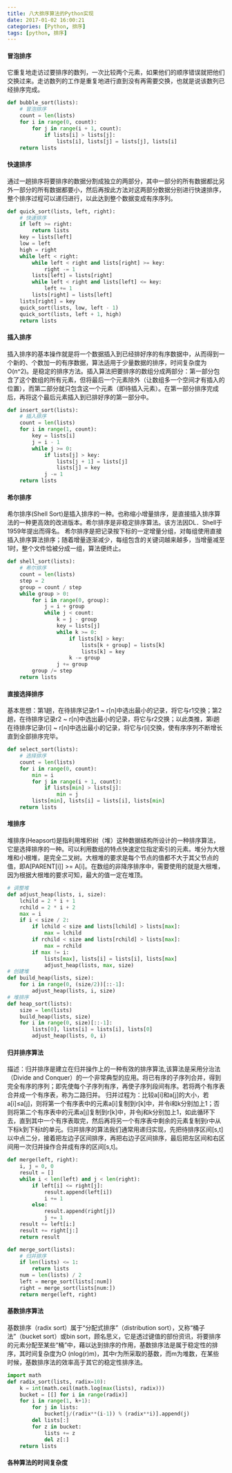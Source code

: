 ```yaml
---
title: 八大排序算法的Python实现
date: 2017-01-02 16:00:21
categories: [Python, 排序]
tags: [python, 排序]
---
```


#### 冒泡排序
它重复地走访过要排序的数列，一次比较两个元素，如果他们的顺序错误就把他们交换过来。走访数列的工作是重复地进行直到没有再需要交换，也就是说该数列已经排序完成。
```python
def bubble_sort(lists):
    # 冒泡排序
    count = len(lists)
    for i in range(0, count):
        for j in range(i + 1, count):
            if lists[i] > lists[j]:
                lists[i], lists[j] = lists[j], lists[i]
    return lists
```

<!--more-->

#### 快速排序
通过一趟排序将要排序的数据分割成独立的两部分，其中一部分的所有数据都比另外一部分的所有数据都要小，然后再按此方法对这两部分数据分别进行快速排序，整个排序过程可以递归进行，以此达到整个数据变成有序序列。
```python
def quick_sort(lists, left, right):
    # 快速排序
    if left >= right:
        return lists
    key = lists[left]
    low = left
    high = right
    while left < right:
        while left < right and lists[right] >= key:
            right -= 1
        lists[left] = lists[right]
        while left < right and lists[left] <= key:
            left += 1
        lists[right] = lists[left]
    lists[right] = key
    quick_sort(lists, low, left - 1)
    quick_sort(lists, left + 1, high)
    return lists
```
#### 插入排序
插入排序的基本操作就是将一个数据插入到已经排好序的有序数据中，从而得到一个新的、个数加一的有序数据，算法适用于少量数据的排序，时间复杂度为O(n^2)。是稳定的排序方法。插入算法把要排序的数组分成两部分：第一部分包含了这个数组的所有元素，但将最后一个元素除外（让数组多一个空间才有插入的位置），而第二部分就只包含这一个元素（即待插入元素）。在第一部分排序完成后，再将这个最后元素插入到已排好序的第一部分中。
```python
def insert_sort(lists):
    # 插入排序
    count = len(lists)
    for i in range(1, count):
        key = lists[i]
        j = i - 1
        while j >= 0:
            if lists[j] > key:
                lists[j + 1] = lists[j]
                lists[j] = key
            j -= 1
    return lists
```
#### 希尔排序
希尔排序(Shell Sort)是插入排序的一种。也称缩小增量排序，是直接插入排序算法的一种更高效的改进版本。希尔排序是非稳定排序算法。该方法因DL．Shell于1959年提出而得名。 希尔排序是把记录按下标的一定增量分组，对每组使用直接插入排序算法排序；随着增量逐渐减少，每组包含的关键词越来越多，当增量减至1时，整个文件恰被分成一组，算法便终止。
```python
def shell_sort(lists):
    # 希尔排序
    count = len(lists)
    step = 2
    group = count / step
    while group > 0:
        for i in range(0, group):
            j = i + group
            while j < count:
                k = j - group
                key = lists[j]
                while k >= 0:
                    if lists[k] > key:
                        lists[k + group] = lists[k]
                        lists[k] = key
                    k -= group
                j += group
        group /= step
    return lists
```
#### 直接选择排序
基本思想：第1趟，在待排序记录r1 ~ r[n]中选出最小的记录，将它与r1交换；第2趟，在待排序记录r2 ~ r[n]中选出最小的记录，将它与r2交换；以此类推，第i趟在待排序记录r[i] ~ r[n]中选出最小的记录，将它与r[i]交换，使有序序列不断增长直到全部排序完毕。
```python
def select_sort(lists):
    # 选择排序
    count = len(lists)
    for i in range(0, count):
        min = i
        for j in range(i + 1, count):
            if lists[min] > lists[j]:
                min = j
        lists[min], lists[i] = lists[i], lists[min]
    return lists
```
#### 堆排序
堆排序(Heapsort)是指利用堆积树（堆）这种数据结构所设计的一种排序算法，它是选择排序的一种。可以利用数组的特点快速定位指定索引的元素。堆分为大根堆和小根堆，是完全二叉树。大根堆的要求是每个节点的值都不大于其父节点的值，即A[PARENT[i]] >= A[i]。在数组的非降序排序中，需要使用的就是大根堆，因为根据大根堆的要求可知，最大的值一定在堆顶。
```python
# 调整堆
def adjust_heap(lists, i, size):
    lchild = 2 * i + 1
    rchild = 2 * i + 2
    max = i
    if i < size / 2:
        if lchild < size and lists[lchild] > lists[max]:
            max = lchild
        if rchild < size and lists[rchild] > lists[max]:
            max = rchild
        if max != i:
            lists[max], lists[i] = lists[i], lists[max]
            adjust_heap(lists, max, size)
# 创建堆
def build_heap(lists, size):
    for i in range(0, (size/2))[::-1]:
        adjust_heap(lists, i, size)
# 堆排序
def heap_sort(lists):
    size = len(lists)
    build_heap(lists, size)
    for i in range(0, size)[::-1]:
        lists[0], lists[i] = lists[i], lists[0]
        adjust_heap(lists, 0, i)
```
#### 归并排序算法
描述：归并排序是建立在归并操作上的一种有效的排序算法,该算法是采用分治法（Divide and Conquer）的一个非常典型的应用。将已有序的子序列合并，得到完全有序的序列；即先使每个子序列有序，再使子序列段间有序。若将两个有序表合并成一个有序表，称为二路归并。
归并过程为：比较a[i]和a[j]的大小，若a[i]≤a[j]，则将第一个有序表中的元素a[i]复制到r[k]中，并令i和k分别加上1；否则将第二个有序表中的元素a[j]复制到r[k]中，并令j和k分别加上1，如此循环下去，直到其中一个有序表取完，然后再将另一个有序表中剩余的元素复制到r中从下标k到下标t的单元。归并排序的算法我们通常用递归实现，先把待排序区间[s,t]以中点二分，接着把左边子区间排序，再把右边子区间排序，最后把左区间和右区间用一次归并操作合并成有序的区间[s,t]。
```python
def merge(left, right):
    i, j = 0, 0
    result = []
    while i < len(left) and j < len(right):
        if left[i] <= right[j]:
            result.append(left[i])
            i += 1
        else:
            result.append(right[j])
            j += 1
    result += left[i:]
    result += right[j:]
    return result

def merge_sort(lists):
    # 归并排序
    if len(lists) <= 1:
        return lists
    num = len(lists) / 2
    left = merge_sort(lists[:num])
    right = merge_sort(lists[num:])
    return merge(left, right)
```
#### 基数排序算法
基数排序（radix sort）属于“分配式排序”（distribution sort），又称“桶子法”（bucket sort）或bin sort，顾名思义，它是透过键值的部份资讯，将要排序的元素分配至某些“桶”中，藉以达到排序的作用，基数排序法是属于稳定性的排序，其时间复杂度为O (nlog(r)m)，其中r为所采取的基数，而m为堆数，在某些时候，基数排序法的效率高于其它的稳定性排序法。
```python
import math
def radix_sort(lists, radix=10):
    k = int(math.ceil(math.log(max(lists), radix)))
    bucket = [[] for i in range(radix)]
    for i in range(1, k+1):
        for j in lists:
            bucket[j/(radix**(i-1)) % (radix**i)].append(j)
        del lists[:]
        for z in bucket:
            lists += z
            del z[:]
    return lists
```
#### 各种算法的时间复杂度

